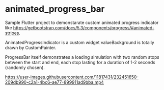 # animated_progress_bar

Sample Flutter project to demonstarate custom animated progress indicator like https://getbootstrap.com/docs/5.3/components/progress/#animated-stripes.

AnimatedProgressIndicator is a custom widget valueBackground is totally drawn by CustomPainter.

ProgressBar itself demonstrates a loading simulation with two random stops between the start and end, each stop lasting for a duration of 1-2 seconds (randomly chosen).


https://user-images.githubusercontent.com/11817431/232451650-209db990-c2a1-4bc6-ae77-899911ad9bba.mp4
